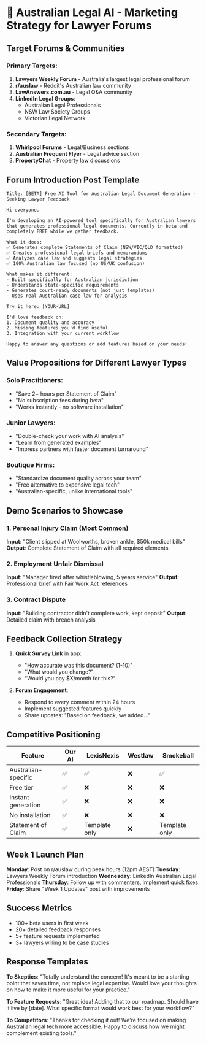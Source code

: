 # 🚀 Australian Legal AI - Marketing Strategy for Lawyer Forums

## Target Forums & Communities

### Primary Targets:
1. **Lawyers Weekly Forum** - Australia's largest legal professional forum
2. **r/auslaw** - Reddit's Australian law community
3. **LawAnswers.com.au** - Legal Q&A community
4. **LinkedIn Legal Groups**:
   - Australian Legal Professionals
   - NSW Law Society Groups
   - Victorian Legal Network

### Secondary Targets:
1. **Whirlpool Forums** - Legal/Business sections
2. **Australian Frequent Flyer** - Legal advice section
3. **PropertyChat** - Property law discussions

## Forum Introduction Post Template

```
Title: [BETA] Free AI Tool for Australian Legal Document Generation - Seeking Lawyer Feedback

Hi everyone,

I'm developing an AI-powered tool specifically for Australian lawyers that generates professional legal documents. Currently in beta and completely FREE while we gather feedback.

What it does:
✅ Generates complete Statements of Claim (NSW/VIC/QLD formatted)
✅ Creates professional legal briefs and memorandums
✅ Analyzes case law and suggests legal strategies
✅ 100% Australian law focused (no US/UK confusion)

What makes it different:
- Built specifically for Australian jurisdiction
- Understands state-specific requirements
- Generates court-ready documents (not just templates)
- Uses real Australian case law for analysis

Try it here: [YOUR-URL]

I'd love feedback on:
1. Document quality and accuracy
2. Missing features you'd find useful
3. Integration with your current workflow

Happy to answer any questions or add features based on your needs!
```

## Value Propositions for Different Lawyer Types

### Solo Practitioners:
- "Save 2+ hours per Statement of Claim"
- "No subscription fees during beta"
- "Works instantly - no software installation"

### Junior Lawyers:
- "Double-check your work with AI analysis"
- "Learn from generated examples"
- "Impress partners with faster document turnaround"

### Boutique Firms:
- "Standardize document quality across your team"
- "Free alternative to expensive legal tech"
- "Australian-specific, unlike international tools"

## Demo Scenarios to Showcase

### 1. Personal Injury Claim (Most Common)
**Input**: "Client slipped at Woolworths, broken ankle, $50k medical bills"
**Output**: Complete Statement of Claim with all required elements

### 2. Employment Unfair Dismissal
**Input**: "Manager fired after whistleblowing, 5 years service"
**Output**: Professional brief with Fair Work Act references

### 3. Contract Dispute
**Input**: "Building contractor didn't complete work, kept deposit"
**Output**: Detailed claim with breach analysis

## Feedback Collection Strategy

1. **Quick Survey Link** in app:
   - "How accurate was this document? (1-10)"
   - "What would you change?"
   - "Would you pay $X/month for this?"

2. **Forum Engagement**:
   - Respond to every comment within 24 hours
   - Implement suggested features quickly
   - Share updates: "Based on feedback, we added..."

## Competitive Positioning

| Feature | Our AI | LexisNexis | Westlaw | Smokeball |
|---------|---------|------------|---------|-----------|
| Australian-specific | ✅ | ✅ | ❌ | ✅ |
| Free tier | ✅ | ❌ | ❌ | ❌ |
| Instant generation | ✅ | ❌ | ❌ | ❌ |
| No installation | ✅ | ❌ | ❌ | ❌ |
| Statement of Claim | ✅ | Template only | ❌ | Template only |

## Week 1 Launch Plan

**Monday**: Post on r/auslaw during peak hours (12pm AEST)
**Tuesday**: Lawyers Weekly Forum introduction
**Wednesday**: LinkedIn Australian Legal Professionals
**Thursday**: Follow up with commenters, implement quick fixes
**Friday**: Share "Week 1 Updates" post with improvements

## Success Metrics

- 100+ beta users in first week
- 20+ detailed feedback responses
- 5+ feature requests implemented
- 3+ lawyers willing to be case studies

## Response Templates

**To Skeptics**:
"Totally understand the concern! It's meant to be a starting point that saves time, not replace legal expertise. Would love your thoughts on how to make it more useful for your practice."

**To Feature Requests**:
"Great idea! Adding that to our roadmap. Should have it live by [date]. What specific format would work best for your workflow?"

**To Competitors**:
"Thanks for checking it out! We're focused on making Australian legal tech more accessible. Happy to discuss how we might complement existing tools."